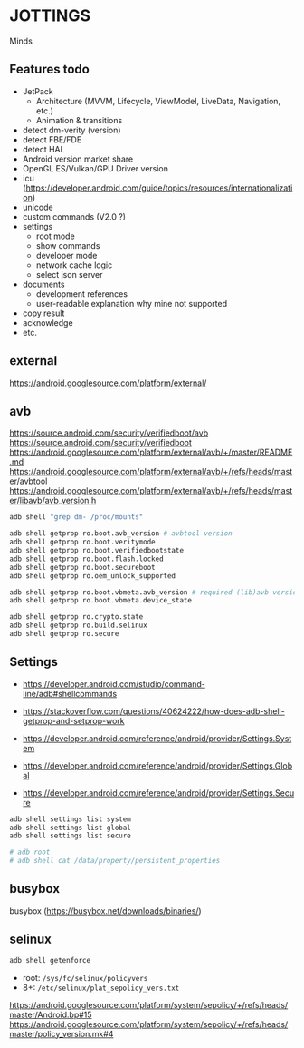 # JOTTINGS
Minds

## Features todo

- JetPack
  - Architecture (MVVM, Lifecycle, ViewModel, LiveData, Navigation, etc.)
  - Animation & transitions
- detect dm-verity (version)
- detect FBE/FDE
- detect HAL
- Android version market share
- OpenGL ES/Vulkan/GPU Driver version
- icu (https://developer.android.com/guide/topics/resources/internationalization)
- unicode
- custom commands (V2.0 ?)
- settings
  - root mode
  - show commands
  - developer mode
  - network cache logic
  - select json server
- documents
  - development references
  - user-readable explanation why mine not supported
- copy result
- acknowledge
- etc.

## external

https://android.googlesource.com/platform/external/

## avb

https://source.android.com/security/verifiedboot/avb
https://source.android.com/security/verifiedboot
https://android.googlesource.com/platform/external/avb/+/master/README.md
https://android.googlesource.com/platform/external/avb/+/refs/heads/master/avbtool
https://android.googlesource.com/platform/external/avb/+/refs/heads/master/libavb/avb_version.h

``` sh
adb shell "grep dm- /proc/mounts"

adb shell getprop ro.boot.avb_version # avbtool version
adb shell getprop ro.boot.veritymode
adb shell getprop ro.boot.verifiedbootstate
adb shell getprop ro.boot.flash.locked
adb shell getprop ro.boot.secureboot
adb shell getprop ro.oem_unlock_supported

adb shell getprop ro.boot.vbmeta.avb_version # required (lib)avb version
adb shell getprop ro.boot.vbmeta.device_state

adb shell getprop ro.crypto.state
adb shell getprop ro.build.selinux
adb shell getprop ro.secure
```

## Settings

- https://developer.android.com/studio/command-line/adb#shellcommands
- https://stackoverflow.com/questions/40624222/how-does-adb-shell-getprop-and-setprop-work

- https://developer.android.com/reference/android/provider/Settings.System
- https://developer.android.com/reference/android/provider/Settings.Global
- https://developer.android.com/reference/android/provider/Settings.Secure

``` sh
adb shell settings list system
adb shell settings list global
adb shell settings list secure
```

``` sh
# adb root
# adb shell cat /data/property/persistent_properties
```

## busybox

busybox (https://busybox.net/downloads/binaries/)

## selinux

``` sh
adb shell getenforce
```

- root: `/sys/fc/selinux/policyvers`
- 8+: `/etc/selinux/plat_sepolicy_vers.txt`

https://android.googlesource.com/platform/system/sepolicy/+/refs/heads/master/Android.bp#15
https://android.googlesource.com/platform/system/sepolicy/+/refs/heads/master/policy_version.mk#4
